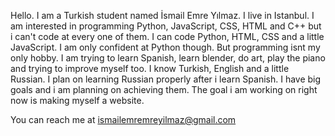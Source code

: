 Hello. I am a Turkish student named İsmail Emre Yılmaz. I live in Istanbul. I am interested in programming Python, JavaScript, CSS, HTML and C++ but i can't code at every one of them. 
I can code Python, HTML, CSS and a little JavaScript. I am only confident at Python though. But programming isnt my only hobby. I am trying to learn Spanish, learn blender, 
do art, play the piano and trying to improve myself too. I know Turkish, English and a little Russian. I plan on learning Russian properly after i learn Spanish. I have big 
goals and i am planning on achieving them. The goal i am working on right now is making myself a website.

You can reach me at ismailemremreyilmaz@gmail.com
